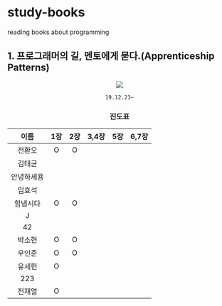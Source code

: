 # study-books
reading books about programming  
  
  
  
  
## 1. 프로그래머의 길, 멘토에게 묻다.(Apprenticeship Patterns)
<div align="center">

![](http://image.kyobobook.co.kr/images/book/xlarge/807/x9788991268807.jpg)  

`19.12.23~`
  
   
### 진도표
| 이름    | 1장 | 2장 | 3,4장 | 5장 | 6,7장 |
| :-----: | :----------: | :----------: | :------------: | :---------: | :------------: |
| 전환오   |O|O||||
| 김태균   ||||||
| 안녕하세용 ||||||
| 임효석   ||||||
| 힘냅시다  |O|O||||
| J     ||||||
| 42    ||||||
| 박소현   |O|O||||
| 우인준   |O|O||||
| 유세헌   |O|||||
| 223   ||||||
| 전재열 |O|||||

</div>
